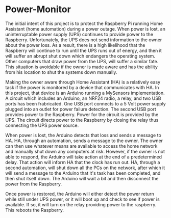 # Power-Monitor
The initial intent of this project is to protect the Raspberry Pi running Home Assistant (home automation) during a power outage.  When power is lost, an uninterruptable power supply (UPS) continues to provide power to the Raspberry.  Unfortunately, the UPS does not send information to the owner about the power loss.  As a result, there is a high likelihood that the Raspberry will continue to run until the UPS runs out of energy, and then it will suffer an abrupt shut down which endangers the operating system.  Other computers that draw power from the UPS, will suffer a similar fate.  This situation is avoidable if the owner is made aware and has the ability from his location to shut the systems down manually.  

Making the owner aware through Home Assistant (HA) is a relatively easy task if the power is monitored by a device that communicates with HA.  In this project, that device is an Arduino running a MySensors implementation.  A circuit which includes an Arduino, an NRF24 radio, a relay, and two USB ports has been frabricated.  One USB port connects to a 5 Volt power supply plugged into an outlet for power failure detection.  The second USB port provides power to the Raspberry.  Power for the circuit is provided by the UPS.  The circuit directs power to the Raspberry by closing the relay thus connecting the UPS power source.  

When power is lost, the Arduino detects that loss and sends a message to HA.  HA, through an automation, sends a message to the owner.  The owner can then use whatever means are available to access the home network and manually shut down any computers at risk.  However, if the owner is not able to respond, the Arduino will take action at the end of a predetermined delay.  That action will inform HA that the clock has run out.  HA, through a second automation, will shut down all the PCs on the network, after which it will send a message to the Arduino that it's task has been completed, and then shut itself down.  The Arduino will wait a bit and then disconnect the power from the Raspberry.  

Once power is restored, the Arduino will either detect the power return while still under UPS power, or it will boot up and check to see if power is available.  If so, it will turn on the relay providing power to the raspberry.  This reboots the Raspberry.
